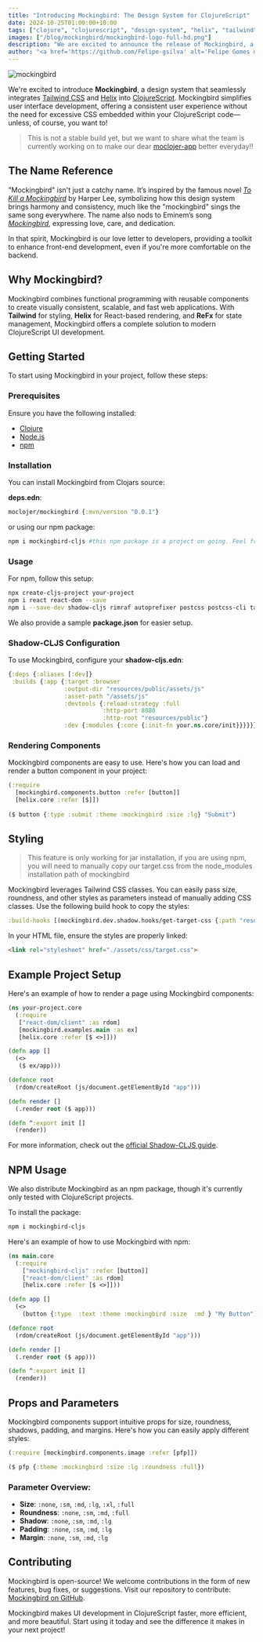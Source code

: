 ```yaml
---
title: "Introducing Mockingbird: The Design System for ClojureScript"
date: 2024-10-25T01:00:00+10:00
tags: ["clojure", "clojurescript", "design-system", "helix", "tailwind", "mockingbird"]
images: ["/blog/mockingbird/mockingbird-logo-full-hd.png"]
description: "We are excited to announce the release of Mockingbird, a cutting-edge ClojureScript design system built with Helix and Tailwind. In this post, you'll learn how Mockingbird can streamline your UI development and bring consistency to your projects."
author: "<a href='https://github.com/Felipe-gsilva' alt='Felipe Gomes da Silva content author' target='_blank'>Felipe Gomes</a>"
---
```


![mockingbird](/blog/mockingbird/mockingbird-logo-full-hd.png)

We're excited to introduce **Mockingbird**, a design system that seamlessly integrates [Tailwind CSS](https://tailwindcss.com/) and [Helix](https://github.com/lilactown/helix) into [ClojureScript](https://clojurescript.org/). Mockingbird simplifies user interface development, offering a consistent user experience without the need for excessive CSS embedded within your ClojureScript code—unless, of course, you want to! 
> This is not a stable build yet, but we want to share what the team is currently working on to make our dear [moclojer-app](app.moclojer.com) better everyday!!

## The Name Reference

"Mockingbird" isn't just a catchy name. It’s inspired by the famous novel *[To Kill a Mockingbird](https://en.wikipedia.org/wiki/To_Kill_a_Mockingbird)* by Harper Lee, symbolizing how this design system brings harmony and consistency, much like the "mockingbird" sings the same song everywhere. The name also nods to Eminem’s song *[Mockingbird](https://www.youtube.com/watch?v=S9bCLPwzSC0)*, expressing love, care, and dedication.

In that spirit, Mockingbird is our love letter to developers, providing a toolkit to enhance front-end development, even if you're more comfortable on the backend.

## Why Mockingbird?

Mockingbird combines functional programming with reusable components to create visually consistent, scalable, and fast web applications. With **Tailwind** for styling, **Helix** for React-based rendering, and **ReFx** for state management, Mockingbird offers a complete solution to modern ClojureScript UI development.

## Getting Started

To start using Mockingbird in your project, follow these steps:

### Prerequisites

Ensure you have the following installed:
- [Clojure](https://clojure.org/guides/install_clojure)
- [Node.js](https://nodejs.org/en/download/)
- [npm](https://www.npmjs.com/package/downloads)

### Installation

You can install Mockingbird from Clojars source:

**deps.edn**:
```clj
moclojer/mockingbird {:mvn/version "0.0.1"}
```

or using our npm package:
```sh 
npm i mockingbird-cljs #this npm package is a project on going. Feel free to contribute.
```

### Usage 

For npm, follow this setup:
```sh
npx create-cljs-project your-project
npm i react react-dom --save
npm i --save-dev shadow-cljs rimraf autoprefixer postcss postcss-cli tailwindcss cssnano 
```

We also provide a sample **package.json** for easier setup.

### Shadow-CLJS Configuration

To use Mockingbird, configure your **shadow-cljs.edn**:

```clj
{:deps {:aliases [:dev]}
 :builds {:app {:target :browser
                :output-dir "resources/public/assets/js"
                :asset-path "/assets/js"
                :devtools {:reload-strategy :full
                           :http-port 8080
                           :http-root "resources/public"}
                :dev {:modules {:core {:init-fn your.ns.core/init}}}}}}
```

### Rendering Components

Mockingbird components are easy to use. Here's how you can load and render a button component in your project:

```clj
(:require 
  [mockingbird.components.button :refer [button]]
  [helix.core :refer [$]])
  
($ button {:type :submit :theme :mockingbird :size :lg} "Submit")
```

## Styling
> This feature is only working for jar installation, if you are using npm, you will need to manually copy our target.css from the node_modules installation path of mockingbird

Mockingbird leverages Tailwind CSS classes. You can easily pass size, roundness, and other styles as parameters instead of manually adding CSS classes. Use the following build hook to copy the styles:

```clj
:build-hooks [(mockingbird.dev.shadow.hooks/get-target-css {:path "resources/public/assets/css/target.css"})]
```

In your HTML file, ensure the styles are properly linked:

```html
<link rel="stylesheet" href="./assets/css/target.css">
```

## Example Project Setup

Here's an example of how to render a page using Mockingbird components:

```clj
(ns your-project.core
  (:require
   ["react-dom/client" :as rdom]
   [mockingbird.examples.main :as ex]
   [helix.core :refer [$ <>]]))

(defn app []
  (<>
   ($ ex/app)))

(defonce root
  (rdom/createRoot (js/document.getElementById "app")))

(defn render []
  (.render root ($ app)))

(defn ^:export init []
  (render))
```

For more information, check out the [official Shadow-CLJS guide](https://github.com/thheller/shadow-cljs).

## NPM Usage

We also distribute Mockingbird as an npm package, though it's currently only tested with ClojureScript projects.

To install the package:
```sh
npm i mockingbird-cljs
```

Here's an example of how to use Mockingbird with npm:

```clj
(ns main.core
  (:require 
    ["mockingbird-cljs" :refer [button]]
    ["react-dom/client" :as rdom]
    [helix.core :refer [$ <>]]))

(defn app []
  (<>
    (button {:type  :text :theme :mockingbird :size  :md } "My Button")))

(defonce root
  (rdom/createRoot (js/document.getElementById "app")))

(defn render []
  (.render root ($ app)))

(defn ^:export init []
  (render))
```

## Props and Parameters

Mockingbird components support intuitive props for size, roundness, shadows, padding, and margins. Here's how you can easily apply different styles:

```clj
(:require [mockingbird.components.image :refer [pfp]])

($ pfp {:theme :mockingbird :size :lg :roundness :full})
```

### Parameter Overview:
- **Size**: `:none`, `:sm`, `:md`, `:lg`, `:xl`, `:full`
- **Roundness**: `:none`, `:sm`, `:md`, `:full`
- **Shadow**: `:none`, `:sm`, `:md`, `:lg`
- **Padding**: `:none`, `:sm`, `:md`, `:lg`
- **Margin**: `:none`, `:sm`, `:md`, `:lg`

## Contributing

Mockingbird is open-source! We welcome contributions in the form of new features, bug fixes, or suggestions. Visit our repository to contribute: [Mockingbird on GitHub](https://github.com/moclojer/mockingbird).

Mockingbird makes UI development in ClojureScript faster, more efficient, and more beautiful. Start using it today and see the difference it makes in your next project!
